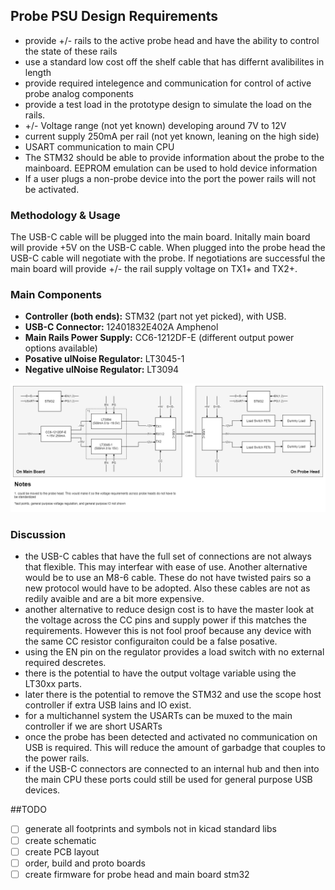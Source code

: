 ## Probe PSU Design Requirements
- provide +/- rails to the active probe head and have the ability to control the state of these rails
- use a standard low cost off the shelf cable that has differnt avalibilites in length
- provide required intelegence and communication for control of active probe analog components
- provide a test load in the prototype design to simulate the load on the rails. 
- +/- Voltage range (not yet known) developing around 7V  to 12V
- current supply 250mA per rail (not yet known, leaning on the high side)
- USART communication to main CPU
- The STM32 should be able to provide information about the probe to the mainboard. EEPROM emulation can be used to hold device information
- If a user plugs a non-probe device into the port the power rails will not be activated. 

### Methodology & Usage
The USB-C cable will be plugged into the main board. Initally main board will provide +5V on the USB-C cable. When plugged into the probe head the USB-C cable will negotiate with the probe. If negotiations are successful the main board will provide +/- the rail supply voltage on TX1+ and TX2+.

### Main Components
- **Controller (both ends):** STM32 (part not yet picked), with USB.
- **USB-C Connector:** 12401832E402A Amphenol
- **Main Rails Power Supply:** CC6-1212DF-E (different output power options available)
- **Posative ulNoise Regulator:** LT3045-1
- **Negative ulNoise Regulator:** LT3094

![probe supply](doc/probe_supply.png)

### Discussion
- the USB-C cables that have the full set of connections are not always that flexible. This may interfear with ease of use. Another alternative would be to use an M8-6 cable. These do not have twisted pairs so a new protocol would have to be adopted. Also these cables are not as redily avaible and are a bit more expensive. 
- another alternative to reduce design cost is to have the master look at the voltage across the CC pins and supply power if this matches the requirements. However this is not fool proof because any device with the same CC resistor configuraiton could be a false posative. 
- using the EN pin on the regulator provides a load switch with no external required descretes. 
- there is the potential to have the output voltage variable using the LT30xx parts. 
- later there is the potential to remove the STM32 and use the scope host controller if extra USB lains and IO exist.
- for a multichannel system the USARTs can be muxed to the main controller if we are short USARTs
- once the probe has been detected and activated no communication on USB is required. This will reduce the amount of garbadge that couples to the power rails.
- if the USB-C connectors are connected to an internal hub and then into the main CPU these ports could still be used for general purpose USB devices. 

##TODO
- [ ] generate all footprints and symbols not in kicad standard libs
- [ ] create schematic
- [ ] create PCB layout
- [ ] order, build and proto boards
- [ ] create firmware for probe head and main board stm32